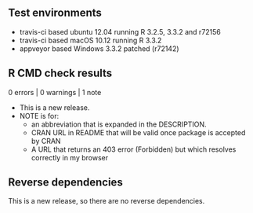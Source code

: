## Test environments

* travis-ci based ubuntu 12.04 running R 3.2.5, 3.3.2 and r72156 
* travis-ci based macOS 10.12 running R 3.3.2
* appveyor based Windows 3.3.2 patched (r72142)

## R CMD check results

0 errors | 0 warnings | 1 note

* This is a new release. 
* NOTE is for:
  - an abbreviation that is expanded in the DESCRIPTION.
  - CRAN URL in README that will be valid once package is accepted by CRAN
  - A URL that returns an 403 error (Forbidden) but which resolves correctly in my browser

## Reverse dependencies

This is a new release, so there are no reverse dependencies.
